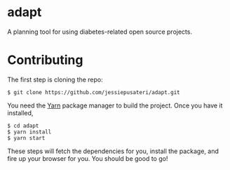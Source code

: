 # adapt

A planning tool for using diabetes-related open source projects.

# Contributing

The first step is cloning the repo:

```
$ git clone https://github.com/jessiepusateri/adapt.git
```

You need the [Yarn](yarnpkg.com/) package manager to build the project. Once you
have it installed,

```
$ cd adapt
$ yarn install
$ yarn start
```

These steps will fetch the dependencies for you, install the package, and fire
up your browser for you. You should be good to go!
